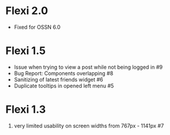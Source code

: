 # Flexi 2.0

* Fixed for OSSN 6.0

# Flexi 1.5

* Issue when trying to view a post while not being logged in #9
* Bug Report: Components overlapping #8
* Sanitizing of latest friends widget #6
* Duplicate tooltips in opened left menu #5

# Flexi 1.3
1. very limited usability on screen widths from 767px - 1141px #7
